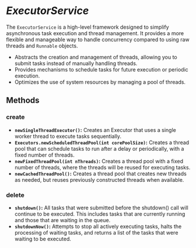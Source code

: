 # _ExecutorService_

The `ExecutorService` is a high-level framework designed to simplify asynchronous task execution and thread management.
It provides a more flexible and manageable way to handle concurrency compared to using raw threads and `Runnable`
objects.

- Abstracts the creation and management of threads, allowing you to submit tasks instead of
  manually handling threads.
- Provides mechanisms to schedule tasks for future execution or periodic execution.
- Optimizes the use of system resources by managing a pool of threads.

## Methods

### create

- **`newSingleThreadExecutor()`:** Creates an Executor that uses a single worker thread to execute tasks sequentially.
- **`Executors.newScheduledThreadPool(int corePoolSize)`:** Creates a thread pool that can schedule tasks to run after a
  delay or periodically, with a fixed number of threads.
- **`newFixedThreadPool(int nThreads)`:** Creates a thread pool with a fixed number of threads, where the threads will
  be reused for executing tasks.
- **`newCachedThreadPool()`:** Creates a thread pool that creates new threads as needed, but reuses previously
  constructed threads when available.

### delete

* **`shutdown()`:** All tasks that were submitted before the shutdown() call will continue to be executed. This includes
  tasks that are currently running and those that are waiting in the queue.
* **`shutdownNow()`:** Attempts to stop all actively executing tasks, halts the processing of waiting tasks, and returns
  a list of the tasks that were waiting to be executed.
